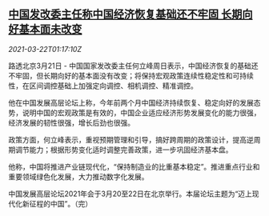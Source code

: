 <!--1616376663000-->
[中国发改委主任称中国经济恢复基础还不牢固 长期向好基本面未改变](https://cn.reuters.com/article/china-ndrc-economy-recovery-0322-idCNKBS2BE03O)
------

<div><i>2021-03-22T01:17:10Z</i></div><p>路透北京3月21日 - 中国国家发改委主任何立峰周日表示，中国经济恢复的基础还不牢固，但长期向好的基本面没有改变；将保持宏观政策连续性稳定性和可持续性，在区间调控基础上加强定向调控、相机调控、精准调控。</p><p>他在中国发展高层论坛上称，今年前两个月中国经济持续恢复、稳定向好的发展态势，说明中国的宏观政策是有效的，中国企业适应经济形势发展变化的能力很强，经济发展的韧性很强，增长后劲也很强。</p><p>政策方面，何立峰表示，重视预期管理和引导，搞好跨周期的政策设计，提高逆周期调节能力；根据形势变化适时调整完善政策，进一步巩固经济基本盘。</p><p>他称，中国将推进产业链现代化，“保持制造业的比重基本稳定”。推进重点行业和重要领域绿色化发展，大力推动数字化发展。</p><p>中国发展高层论坛2021年会于3月20至22日在北京举行。本届论坛主题为“迈上现代化新征程的中国”。（完）</p>
